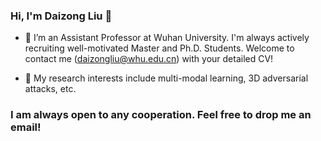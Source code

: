 ### Hi, I'm Daizong Liu 👋

- 🔭 I’m an Assistant Professor at Wuhan University. I'm always actively recruiting well-motivated Master and Ph.D. Students. Welcome to contact me (daizongliu@whu.edu.cn) with your detailed CV!

- 🌱 My research interests include multi-modal learning, 3D adversarial attacks, etc.


### I am always open to any cooperation. Feel free to drop me an email!


<!--
**liudaizong/liudaizong** is a ✨ _special_ ✨ repository because its `README.md` (this file) appears on your GitHub profile.

Here are some ideas to get you started:

- 🔭 I’m currently working on ...
- 🌱 I’m currently learning ...
- 👯 I’m looking to collaborate on ...
- 🤔 I’m looking for help with ...
- 💬 Ask me about ...
- 📫 How to reach me: ...
- 😄 Pronouns: ...
- ⚡ Fun fact: ...
-->
